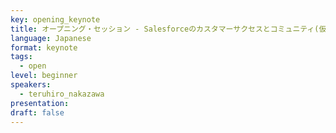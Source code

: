 ```yaml
---
key: opening_keynote
title: オープニング・セッション - Salesforceのカスタマーサクセスとコミュニティ(仮)
language: Japanese
format: keynote
tags:
  - open
level: beginner
speakers:
  - teruhiro_nakazawa
presentation: 
draft: false
---
```

